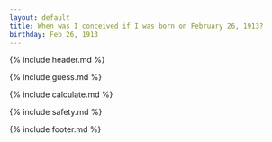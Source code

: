 ```yaml
---
layout: default
title: When was I conceived if I was born on February 26, 1913?
birthday: Feb 26, 1913
---
```


{% include header.md %}

{% include guess.md %}

{% include calculate.md %}

{% include safety.md %}

{% include footer.md %}



